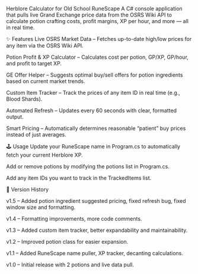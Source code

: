 Herblore Calculator for Old School RuneScape
A C# console application that pulls live Grand Exchange price data from the OSRS Wiki API to calculate potion crafting costs, profit margins, XP per hour, and more — all in real time.

✨ Features
Live OSRS Market Data – Fetches up-to-date high/low prices for any item via the OSRS Wiki API.

Potion Profit & XP Calculator – Calculates cost per potion, GP/XP, GP/hour, and profit to target XP.

GE Offer Helper – Suggests optimal buy/sell offers for potion ingredients based on current market trends.

Custom Item Tracker – Track the prices of any item ID in real time (e.g., Blood Shards).

Automated Refresh – Updates every 60 seconds with clear, formatted output.

Smart Pricing – Automatically determines reasonable “patient” buy prices instead of just averages.



🕹 Usage
Update your RuneScape name in Program.cs to automatically fetch your current Herblore XP.

Add or remove potions by modifying the potions list in Program.cs.

Add any item IDs you want to track in the TrackedItems list.

📜 Version History

v1.5 – Added potion ingredient suggested pricing, fixed refresh bug, fixed window size and formatting.

v1.4 – Formatting improvements, more code comments.

v1.3 – Added custom item tracker, better expandability and maintainability.

v1.2 – Improved potion class for easier expansion.

v1.1 – Added RuneScape name puller, XP tracker, decanting calculations.

v1.0 – Initial release with 2 potions and live data pull.
